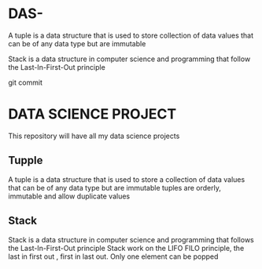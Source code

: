 # DAS-
A tuple is a data structure that is used to store collection of data values  that can be of any data type but are immutable

Stack is a data structure in computer science  and programming that follow the Last-In-First-Out principle

git commit 
# DATA SCIENCE PROJECT
This repository will have all my data science projects
## Tupple
A tuple is a data structure that is used to store a collection of data values that can be of any data type but are immutable
tuples are orderly, immutable and allow duplicate values
## Stack
Stack is a data structure in computer science  and programming that follows the Last-In-First-Out principle
Stack work on the LIFO FILO principle, the last in first out , first in last out.
Only one element  can be popped 





